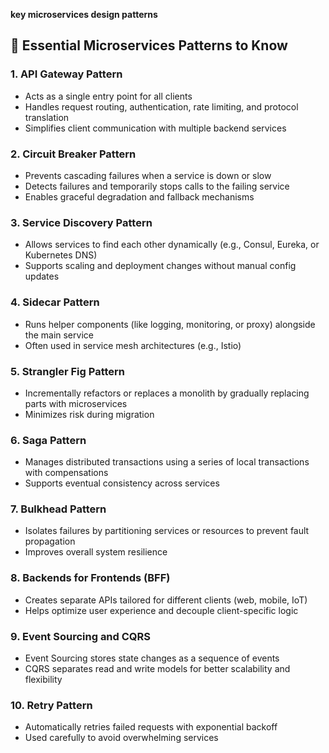  **key microservices design patterns**



## 🔑 Essential Microservices Patterns to Know

### 1. **API Gateway Pattern**

* Acts as a single entry point for all clients
* Handles request routing, authentication, rate limiting, and protocol translation
* Simplifies client communication with multiple backend services

### 2. **Circuit Breaker Pattern**

* Prevents cascading failures when a service is down or slow
* Detects failures and temporarily stops calls to the failing service
* Enables graceful degradation and fallback mechanisms

### 3. **Service Discovery Pattern**

* Allows services to find each other dynamically (e.g., Consul, Eureka, or Kubernetes DNS)
* Supports scaling and deployment changes without manual config updates

### 4. **Sidecar Pattern**

* Runs helper components (like logging, monitoring, or proxy) alongside the main service
* Often used in service mesh architectures (e.g., Istio)

### 5. **Strangler Fig Pattern**

* Incrementally refactors or replaces a monolith by gradually replacing parts with microservices
* Minimizes risk during migration

### 6. **Saga Pattern**

* Manages distributed transactions using a series of local transactions with compensations
* Supports eventual consistency across services

### 7. **Bulkhead Pattern**

* Isolates failures by partitioning services or resources to prevent fault propagation
* Improves overall system resilience

### 8. **Backends for Frontends (BFF)**

* Creates separate APIs tailored for different clients (web, mobile, IoT)
* Helps optimize user experience and decouple client-specific logic

### 9. **Event Sourcing and CQRS**

* Event Sourcing stores state changes as a sequence of events
* CQRS separates read and write models for better scalability and flexibility

### 10. **Retry Pattern**

* Automatically retries failed requests with exponential backoff
* Used carefully to avoid overwhelming services

